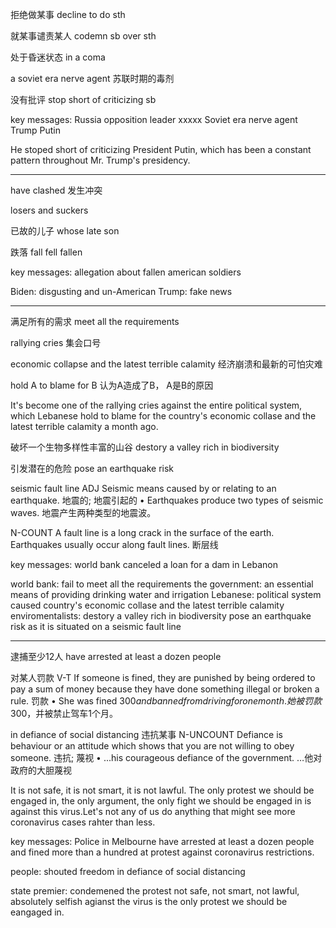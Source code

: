 拒绝做某事
decline to do sth

就某事谴责某人
codemn sb over sth

处于昏迷状态
in a coma

a soviet era nerve agent
苏联时期的毒剂

没有批评
stop short of criticizing sb

key messages:
Russia opposition leader xxxxx
Soviet era nerve agent
Trump Putin

He stoped short of criticizing President Putin, which has been a constant pattern throughout Mr. Trump's presidency.

----------------------------------------------------------

have clashed 
发生冲突

losers and suckers

已故的儿子
whose late son

跌落
fall fell fallen

key messages:
    allegation about fallen american soldiers

Biden: 
    disgusting and un-American
Trump: 
    fake news

----------------------------------------------------------

满足所有的需求
meet all the requirements

rallying cries
集会口号

economic collapse and the latest terrible calamity
经济崩溃和最新的可怕灾难

hold A to blame for B
认为A造成了B， A是B的原因

It's become one of the rallying cries against the entire political system, which Lebanese hold to blame for the country's economic collase and the latest terrible calamity a month ago.

破坏一个生物多样性丰富的山谷
destory a valley rich in biodiversity

引发潜在的危险
pose an earthquake risk

seismic fault line
ADJ Seismic means caused by or relating to an earthquake. 地震的; 地震引起的
•  Earthquakes produce two types of seismic waves. 
 地震产生两种类型的地震波。

N-COUNT A fault line is a long crack in the surface of the earth. Earthquakes usually occur along fault lines. 断层线

key messages:
world bank canceled a loan for a dam in Lebanon 

world bank: 
    fail to meet all the requirements
the government: 
    an essential means of providing drinking water and irrigation
Lebanese:
    political system caused country's economic collase and the latest terrible calamity
enviromentalists:
    destory a valley rich in biodiversity
    pose an earthquake risk as it is situated on a seismic fault line

----------------------------------------------------------

逮捕至少12人
have arrested at least a dozen people

对某人罚款
V-T If someone is fined, they are punished by being ordered to pay a sum of money because they have done something illegal or broken a rule. 罚款
•  She was fined $300 and banned from driving for one month. 
 她被罚款$300，并被禁止驾车1个月。

in defiance of social distancing
违抗某事
N-UNCOUNT Defiance is behaviour or an attitude which shows that you are not willing to obey someone. 违抗; 蔑视
•  ...his courageous defiance of the government. 
 …他对政府的大胆蔑视

It is not safe, it is not smart, it is not lawful.
The only protest we should be engaged in, the only argument, the only fight we should be engaged in is against this virus.Let's not any of us do anything that might see more coronavirus cases rahter than less.

key messages:
Police in Melbourne have arrested at least a dozen people and fined more than a hundred at protest against coronavirus restrictions.

people: 
    shouted freedom
    in defiance of social distancing

state premier:
    condemened the protest
    not safe, not smart, not lawful, 
    absolutely selfish
    agianst the virus is the only protest we should be eangaged in.
